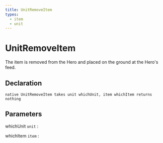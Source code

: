 ```yaml
---
title: UnitRemoveItem
types:
  - item
  - unit
---
```


# UnitRemoveItem
The item is removed from the Hero and placed on the ground at the Hero's feed.

## Declaration

```jass
native UnitRemoveItem takes unit whichUnit, item whichItem returns nothing
```

## Parameters
whichUnit `unit`
: 

whichItem `item`
: 
